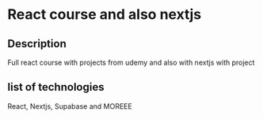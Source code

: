 # React course and also nextjs

## Description
Full react course with projects from udemy and also with nextjs with project

## list of technologies
React, Nextjs, Supabase and MOREEE
